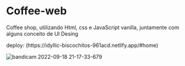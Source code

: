 # Coffee-web
Coffee shop, utilizando Html, css e JavaScript vanilla, juntamente com alguns conceito de UI Desing
<p>deploy: (https://idyllic-biscochitos-961acd.netlify.app/#home)<p>

![bandicam 2022-09-18 21-17-33-679](https://user-images.githubusercontent.com/101139441/190934184-4199b78f-b805-4f7e-ae50-bcdf437c10d6.jpg)
